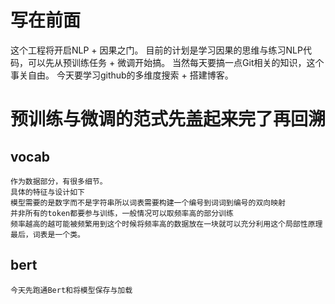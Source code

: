 # 写在前面
这个工程将开启NLP + 因果之门。
目前的计划是学习因果的思维与练习NLP代码，可以先从预训练任务 + 微调开始搞。
当然每天要搞一点Git相关的知识，这个事关自由。
今天要学习github的多维度搜索  + 搭建博客。

# 预训练与微调的范式先盖起来完了再回溯 
## vocab
    作为数据部分，有很多细节。
    具体的特征与设计如下
    模型需要的是数字而不是字符串所以词表需要构建一个编号到词词到编号的双向映射
    并非所有的token都要参与训练，一般情况可以取频率高的部分训练
    频率越高的越可能被频繁用到这个时候将频率高的数据放在一块就可以充分利用这个局部性原理
    最后，词表是一个类。

## bert
    今天先跑通Bert和将模型保存与加载


